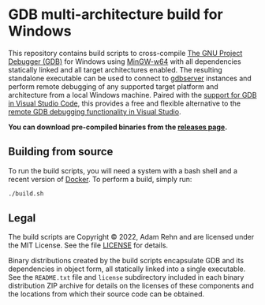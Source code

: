# GDB multi-architecture build for Windows

This repository contains build scripts to cross-compile [The GNU Project Debugger (GDB)](https://www.sourceware.org/gdb/) for Windows using [MinGW-w64](https://www.mingw-w64.org/) with all dependencies statically linked and all target architectures enabled. The resulting standalone executable can be used to connect to [gdbserver](https://sourceware.org/gdb/onlinedocs/gdb/Server.html) instances and perform remote debugging of any supported target platform and architecture from a local Windows machine. Paired with the [support for GDB in Visual Studio Code](https://code.visualstudio.com/docs/cpp/cpp-debug), this provides a free and flexible alternative to the [remote GDB debugging functionality in Visual Studio](https://docs.microsoft.com/en-us/cpp/linux/deploy-run-and-debug-your-linux-project).

**You can download pre-compiled binaries from the [releases page](https://github.com/adamrehn/gdb-multiarch-windows/releases).**


## Building from source

To run the build scripts, you will need a system with a bash shell and a recent version of [Docker](https://www.docker.com/). To perform a build, simply run:

```bash
./build.sh
```


## Legal

The build scripts are Copyright &copy; 2022, Adam Rehn and are licensed under the MIT License. See the file [LICENSE](./LICENSE) for details.

Binary distributions created by the build scripts encapsulate GDB and its dependencies in object form, all statically linked into a single executable. See the `README.txt` file and `license` subdirectory included in each binary distribution ZIP archive for details on the licenses of these components and the locations from which their source code can be obtained.
